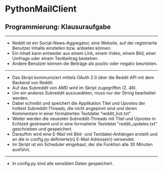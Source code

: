 # PythonMailClient
## Programmierung: Klausuraufgabe
-----------------------------------------------------------------------------------------------------------------------------------------------------------------------------------
- Reddit ist ein Social-News-Aggregator, eine Website, auf der registrierte Benutzer Inhalte einstellen bzw. anbieten können. 
- Ein Inhalt kann entweder aus einem Link, einem Video, einem Bild, einer Umfrage oder einem Textbeitrag bestehen. 
- Andere Benutzer können die Beiträge als positiv oder negativ beurteilen.
-----------------------------------------------------------------------------------------------------------------------------------------------------------------------------------
- Das Skript kommuniziert mittels OAuth 2.0 über die Reddit API mit dem Backend von Reddit. 
- Auf das Subreddit von AMD wird im Skript zugegriffen (Z. 46). 
- Um ein anderes Subreddit auszuwählen, muss nur der String bearbeitet werden. 
- Dabei schreibt und speichert die Applikation Titel und Upvotes der hottest Subreddit-Threads, die nicht angepinnt sind und deren Kommentare in einer formatierten Textdatei "reddit_hot.txt".
- Weiter werden die neuesten Subreddit-Threads mit Titel und Upvotes in Echtzeit gestreamt und in eine formatierte Textdatei "reddit_updates.txt" geschrieben und gespeichert.
- Daraufhin wird eine E-Mail mit Bild- und Textdatei-Anhängen erstellt und an die in config.py definierte(n) E-Mail Adresse(n) versendet.
- Im Skript ist ein Scheduler eingebaut, der die Funktion alle 30 Minuten ausführt.
-----------------------------------------------------------------------------------------------------------------------------------------------------------------------------------
- In config.py sind alle sensiblen Daten gespeichert.
